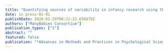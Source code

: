 ```yaml
---
title: "Quantifying sources of variability in infancy research using the infant-directed speech preference"
date: in press-01-01
publishDate: 2020-02-29T00:21:22.656870Z
authors: ["ManyBabies Consortium"]
publication_types: ["2"]
abstract: ""
featured: false
publication: "*Advances in Methods and Practices in Psychological Science*"
---
```


